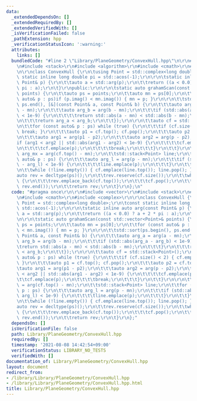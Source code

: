 ```yaml
---
data:
  _extendedDependsOn: []
  _extendedRequiredBy: []
  _extendedVerifiedWith: []
  _isVerificationFailed: false
  _pathExtension: hpp
  _verificationStatusIcon: ':warning:'
  attributes:
    links: []
  bundledCode: "#line 2 \"Library/PlaneGeometry/ConvexHull.hpp\"\n\r\n#include <vector>\r\
    \n#include <stack>\r\n#include <algorithm>\r\n#include <cmath>\r\n#include <complex>\r\
    \n\r\nclass ConvexHull {\r\n\tusing Point = std::complex<long double>;\r\n\tconst\
    \ static inline long double pi = std::acos(-1);\r\n\r\n\tstatic inline auto arg(const\
    \ Point& p) {\r\n\t\tauto a = std::arg(p);\r\n\t\treturn ((a < 0.0) ? a + 2 *\
    \ pi : a);\r\n\t}\r\npublic:\r\n\r\n\tstatic auto grahamScan(const std::vector<Point>&\
    \ points) {\r\n\t\tauto ps = points;\r\n\t\tauto mn = ps[0];\r\n\t\tfor (const\
    \ auto& p : ps)if (p.imag() < mn.imag()) { mn = p; }\r\n\r\n\t\tstd::sort(ps.begin(),\
    \ ps.end(), [&](const Point& a, const Point& b) {\r\n\t\t\tauto arg_a = arg(a\
    \ - mn);\r\n\t\t\tauto arg_b = arg(b - mn);\r\n\t\t\tif (std::abs(arg_a - arg_b)\
    \ < 1e-9) {\r\n\t\t\t\treturn std::abs(a - mn) < std::abs(b - mn);\r\n\t\t\t}\r\
    \n\t\t\treturn arg_a < arg_b;\r\n\t\t});\r\n\r\n\t\tauto cf = std::stack<Point>();\r\
    \n\t\tfor (const auto& p : ps) while (true) {\r\n\t\t\tif (cf.size() < 2) { cf.emplace(p);\
    \ break; }\r\n\t\t\tauto p1 = cf.top(); cf.pop();\r\n\t\t\tauto p2 = cf.top();\r\
    \n\t\t\tauto arg1 = arg(p1 - p2);\r\n\t\t\tauto arg2 = arg(p - p2);\r\n\t\t\t\
    if (arg1 < arg2 || std::abs(arg1 - arg2) < 1e-9) {\r\n\t\t\t\tcf.emplace(p1);\r\
    \n\t\t\t\tcf.emplace(p);\r\n\t\t\t\tbreak;\r\n\t\t\t}\r\n\t\t}\r\n\r\n\t\tauto\
    \ arg_mx = arg(cf.top() - mn);\r\n\t\tstd::stack<Point> line;\r\n\t\tfor (const\
    \ auto& p : ps) {\r\n\t\t\tauto arg_l = arg(p - mn);\r\n\t\t\tif (std::abs(arg_mx\
    \ - arg_l) < 1e-9) {\r\n\t\t\t\tline.emplace(p);\r\n\t\t\t}\r\n\t\t}\r\n\t\tcf.pop();\r\
    \n\t\twhile (!line.empty()) { cf.emplace(line.top()); line.pop(); }\r\n\r\n\t\t\
    auto rev = decltype(ps)();\r\n\t\trev.reserve(cf.size());\r\n\t\twhile (!cf.empty())\
    \ {\r\n\t\t\trev.emplace_back(cf.top());\r\n\t\t\tcf.pop();\r\n\t\t}\r\n\t\tstd::reverse(rev.begin(),\
    \ rev.end());\r\n\t\treturn rev;\r\n\t}\r\n};\n"
  code: "#pragma once\r\n\r\n#include <vector>\r\n#include <stack>\r\n#include <algorithm>\r\
    \n#include <cmath>\r\n#include <complex>\r\n\r\nclass ConvexHull {\r\n\tusing\
    \ Point = std::complex<long double>;\r\n\tconst static inline long double pi =\
    \ std::acos(-1);\r\n\r\n\tstatic inline auto arg(const Point& p) {\r\n\t\tauto\
    \ a = std::arg(p);\r\n\t\treturn ((a < 0.0) ? a + 2 * pi : a);\r\n\t}\r\npublic:\r\
    \n\r\n\tstatic auto grahamScan(const std::vector<Point>& points) {\r\n\t\tauto\
    \ ps = points;\r\n\t\tauto mn = ps[0];\r\n\t\tfor (const auto& p : ps)if (p.imag()\
    \ < mn.imag()) { mn = p; }\r\n\r\n\t\tstd::sort(ps.begin(), ps.end(), [&](const\
    \ Point& a, const Point& b) {\r\n\t\t\tauto arg_a = arg(a - mn);\r\n\t\t\tauto\
    \ arg_b = arg(b - mn);\r\n\t\t\tif (std::abs(arg_a - arg_b) < 1e-9) {\r\n\t\t\t\
    \treturn std::abs(a - mn) < std::abs(b - mn);\r\n\t\t\t}\r\n\t\t\treturn arg_a\
    \ < arg_b;\r\n\t\t});\r\n\r\n\t\tauto cf = std::stack<Point>();\r\n\t\tfor (const\
    \ auto& p : ps) while (true) {\r\n\t\t\tif (cf.size() < 2) { cf.emplace(p); break;\
    \ }\r\n\t\t\tauto p1 = cf.top(); cf.pop();\r\n\t\t\tauto p2 = cf.top();\r\n\t\t\
    \tauto arg1 = arg(p1 - p2);\r\n\t\t\tauto arg2 = arg(p - p2);\r\n\t\t\tif (arg1\
    \ < arg2 || std::abs(arg1 - arg2) < 1e-9) {\r\n\t\t\t\tcf.emplace(p1);\r\n\t\t\
    \t\tcf.emplace(p);\r\n\t\t\t\tbreak;\r\n\t\t\t}\r\n\t\t}\r\n\r\n\t\tauto arg_mx\
    \ = arg(cf.top() - mn);\r\n\t\tstd::stack<Point> line;\r\n\t\tfor (const auto&\
    \ p : ps) {\r\n\t\t\tauto arg_l = arg(p - mn);\r\n\t\t\tif (std::abs(arg_mx -\
    \ arg_l) < 1e-9) {\r\n\t\t\t\tline.emplace(p);\r\n\t\t\t}\r\n\t\t}\r\n\t\tcf.pop();\r\
    \n\t\twhile (!line.empty()) { cf.emplace(line.top()); line.pop(); }\r\n\r\n\t\t\
    auto rev = decltype(ps)();\r\n\t\trev.reserve(cf.size());\r\n\t\twhile (!cf.empty())\
    \ {\r\n\t\t\trev.emplace_back(cf.top());\r\n\t\t\tcf.pop();\r\n\t\t}\r\n\t\tstd::reverse(rev.begin(),\
    \ rev.end());\r\n\t\treturn rev;\r\n\t}\r\n};"
  dependsOn: []
  isVerificationFile: false
  path: Library/PlaneGeometry/ConvexHull.hpp
  requiredBy: []
  timestamp: '2021-08-08 14:42:54+09:00'
  verificationStatus: LIBRARY_NO_TESTS
  verifiedWith: []
documentation_of: Library/PlaneGeometry/ConvexHull.hpp
layout: document
redirect_from:
- /library/Library/PlaneGeometry/ConvexHull.hpp
- /library/Library/PlaneGeometry/ConvexHull.hpp.html
title: Library/PlaneGeometry/ConvexHull.hpp
---
```

